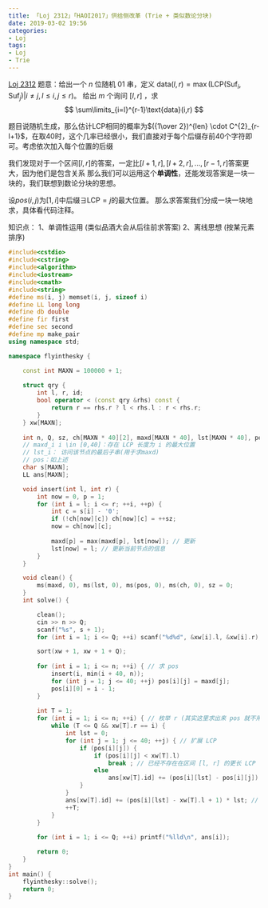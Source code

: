 ```yaml
---
title: 「Loj 2312」「HAOI2017」供给侧改革 (Trie + 类似数论分块)
date: 2019-03-02 19:56
categories:
- Loj
tags:
- Loj
- Trie
---
```

[Loj 2312](https://loj.ac/problem/2312)
题意：给出一个 $n​$ 位随机 $01​$ 串，定义 $\text{data}(l,r)=\max(\text{LCP}(\text{Suf}_i,\text{Suf}_j)|i≠j,l≤i,j≤r)​$ 。
给出 $m​$ 个询问 $[l,r]​$ ，求 
$$
\sum\limits_{i=l}^{r-1}\text{data}(i,r)
$$

题目说随机生成，那么估计LCP相同的概率为$({1\over 2})^{len} \cdot C^{2}_{r-l+1}$，在取$40$时，这个几率已经很小，我们直接对于每个后缀存前$40$个字符即可。考虑依次加入每个位置的后缀

我们发现对于一个区间$[l,r]$的答案，一定比$[l+1,r], [l+2,r], \dots , [r-1,r]$答案更大，因为他们是包含关系
那么我们可以运用这个**单调性**，还能发现答案是一块一块的，我们联想到数论分块的思想。

设$pos(i,j)$为$[1,i]$中后缀$\exists \text{LCP}=j$的最大位置。
那么求答案我们分成一块一块地求，具体看代码注释。

知识点：
1、单调性运用 (类似品酒大会从后往前求答案)
2、离线思想 (按某元素排序)
<!-- more -->

```c++
#include<cstdio> 
#include<cstring>
#include<algorithm>
#include<iostream>
#include<cmath>
#include<string>
#define ms(i, j) memset(i, j, sizeof i)
#define LL long long
#define db double
#define fir first
#define sec second
#define mp make_pair
using namespace std;

namespace flyinthesky {

	const int MAXN = 100000 + 1;
	
	struct qry {
		int l, r, id;
		bool operator < (const qry &rhs) const {
			return r == rhs.r ? l < rhs.l : r < rhs.r;
		}
	} xw[MAXN];
	
	int n, Q, sz, ch[MAXN * 40][2], maxd[MAXN * 40], lst[MAXN * 40], pos[MAXN][55]; 
	// maxd_i i \in [0,40]：存在 LCP 长度为 i 的最大位置
	// lst_i： 访问该节点的最后子串(用于求maxd)
	// pos：如上述
	char s[MAXN];
	LL ans[MAXN];

	void insert(int l, int r) {
		int now = 0, p = 1;
		for (int i = l; i <= r; ++i, ++p) {
			int c = s[i] - '0';
			if (!ch[now][c]) ch[now][c] = ++sz;
			now = ch[now][c];
			
			maxd[p] = max(maxd[p], lst[now]); // 更新
			lst[now] = l; // 更新当前节点的信息
		}
	}

    void clean() {
    	ms(maxd, 0), ms(lst, 0), ms(pos, 0), ms(ch, 0), sz = 0;
    }
    int solve() {

    	clean();
    	cin >> n >> Q;
    	scanf("%s", s + 1);
    	for (int i = 1; i <= Q; ++i) scanf("%d%d", &xw[i].l, &xw[i].r), xw[i].id = i;

		sort(xw + 1, xw + 1 + Q);
		
		for (int i = 1; i <= n; ++i) { // 求 pos
			insert(i, min(i + 40, n));
			for (int j = 1; j <= 40; ++j) pos[i][j] = maxd[j];
			pos[i][0] = i - 1;
		}
		
		int T = 1;
		for (int i = 1; i <= n; ++i) { // 枚举 r (其实这里求出来 pos 就不用离线的)
			while (T <= Q && xw[T].r == i) {
				int lst = 0;
				for (int j = 1; j <= 40; ++j) { // 扩展 LCP
					if (pos[i][j]) {
						if (pos[i][j] < xw[T].l) 
							break ; // 已经不存在在区间 [l, r] 的更长 LCP
						else 
							ans[xw[T].id] += (pos[i][lst] - pos[i][j]) * lst, lst = j; // 加上这一块的答案，更新端点值
					}
				}
				ans[xw[T].id] += (pos[i][lst] - xw[T].l + 1) * lst; // 加上最后一块答案
				++T;
			}
		}
		
		for (int i = 1; i <= Q; ++i) printf("%lld\n", ans[i]);

        return 0;
    }
}
int main() {
    flyinthesky::solve();
    return 0;
}
```
